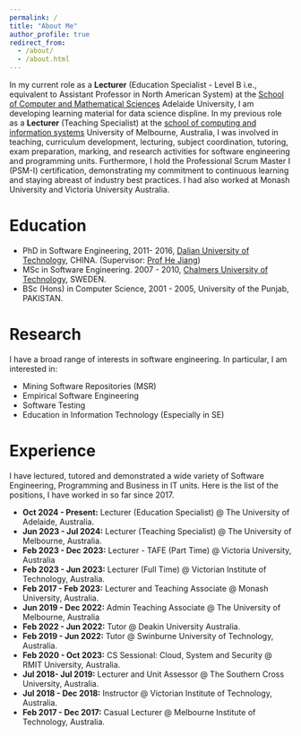 ```yaml
---
permalink: /
title: "About Me"
author_profile: true
redirect_from: 
  - /about/
  - /about.html
---
```


In my current role as a **Lecturer** (Education Specialist - Level B i.e., equivalent to Assistant Professor in North American System) at the [School of Computer and Mathematical Sciences](https://set.adelaide.edu.au/computer-and-mathematical-sciences/) Adelaide University, I am developing learning material for data science displine. In my previous role as a **Lecturer** (Teaching Specialist) at the [school of computing and information systems](https://cis.unimelb.edu.au/) University of Melbourne, Australia, I was involved in teaching, curriculum development, lecturing, subject coordination, tutoring, exam preparation, marking, and research activities for software engineering and programming units. Furthermore, I hold the Professional Scrum Master I (PSM-I) certification, demonstrating my commitment to continuous learning and staying abreast of industry best practices. I had also worked at Monash University and Victoria University Australia.

# Education

- PhD in Software Engineering, 2011- 2016, [Dalian University of Technology]((https://ssdut.dlut.edu.cn/en.htm)), CHINA. (Supervisor: [Prof He Jiang](http://faculty.dlut.edu.cn/jianghe/en/index.htm))
- MSc in Software Engineering. 2007 - 2010, [Chalmers University of Technology](https://www.chalmers.se/en/departments/cse/), SWEDEN.
- BSc (Hons) in Computer Science, 2001 - 2005, University of the Punjab, PAKISTAN.

# Research

I have a broad range of interests in software engineering. In particular, I am interested in:

 - Mining Software Repositories (MSR)
 - Empirical Software Engineering
 - Software Testing
 - Education in Information Technology (Especially in SE)

# Experience

I have lectured, tutored and demonstrated a wide variety of Software Engineering, Programming and Business in IT units. Here is the list of the positions, I have worked in so far since 2017.
- **Oct 2024 - Present:** Lecturer (Education Specialist) @ The University of Adelaide, Australia.
- **Jun 2023 - Jul 2024:** Lecturer (Teaching Specialist) @ The University of Melbourne, Australia.
- **Feb 2023 - Dec 2023:** Lecturer - TAFE (Part Time) @ Victoria University, Australia
- **Feb 2023 - Jun 2023:** Lecturer (Full Time) @ Victorian Institute of Technology, Australia.
- **Feb 2017 - Feb 2023:** Lecturer and Teaching Associate @ Monash University, Australia.
- **Jun 2019 - Dec 2022:** Admin Teaching Associate @ The University of Melbourne, Australia
- **Feb 2022 - Jun 2022:** Tutor @ Deakin University Australia.
- **Feb 2019 - Jun 2022:** Tutor @ Swinburne University of Technology, Australia.
- **Feb 2020 - Oct 2023:** CS Sessional: Cloud, System and Security @ RMIT University, Australia.
- **Jul 2018- Jul 2019:** Lecturer and Unit Assessor @ The Southern Cross University, Australia.
- **Jul 2018 - Dec 2018:** Instructor @ Victorian Institute of Technology, Australia.
- **Feb 2017 - Dec 2017:** Casual Lecturer @ Melbourne Institute of Technology, Australia.